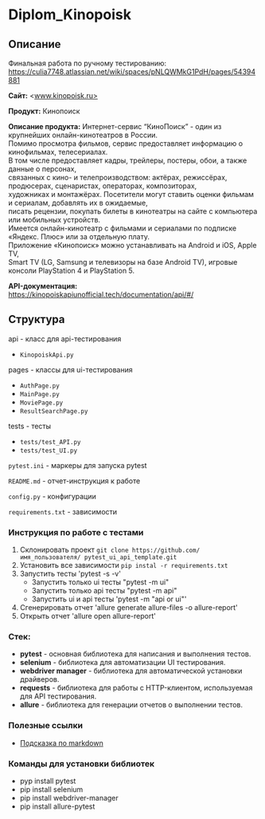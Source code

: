 # Diplom_Kinopoisk

## Описание
Финальная работа по ручному тестированию: <https://culia7748.atlassian.net/wiki/spaces/pNLQWMkG1PdH/pages/54394881>

**Сайт:** <www.kinopoisk.ru>

**Продукт:** Кинопоиск

**Описание продукта:** Интернет-сервис “КиноПоиск” - один из крупнейших онлайн-кинотеатров в России.<br> 
Помимо просмотра фильмов, сервис предоставляет информацию о кинофильмах, телесериалах.<br>
В том числе предоставляет кадры, трейлеры, постеры, обои, а также данные о персонах, <br>
связанных с кино- и телепроизводством: актёрах, режиссёрах, продюсерах, сценаристах, операторах, композиторах, <br>
художниках и монтажёрах. Посетители могут ставить оценки фильмам и сериалам, добавлять их в ожидаемые, <br>
писать рецензии, покупать билеты в кинотеатры на сайте с компьютера или мобильных устройств. <br>
Имеется онлайн-кинотеатр с фильмами и сериалами по подписке «Яндекс. Плюс» или за отдельную плату. <br>
Приложение «Кинопоиск» можно устанавливать на Android и iOS, Apple TV, <br>
Smart TV (LG, Samsung и телевизоры на базе Android TV), игровые консоли PlayStation 4 и PlayStation 5.

**API-документация:** <https://kinopoiskapiunofficial.tech/documentation/api/#/>

## Структура

api - класс для api-тестирования

+ `KinopoiskApi.py`

pages - классы для ui-тестирования
    
+ `AuthPage.py`
+ `MainPage.py`
+ `MoviePage.py`
+ `ResultSearchPage.py`

tests - тесты

+ `tests/test_API.py`
+ `tests/test_UI.py`

`pytest.ini` - маркеры для запуска pytest

`README.md` - отчет-инструкция к работе

`config.py` - конфигурации

`requirements.txt` - зависимости


### Инструкция по работе с тестами

1. Склонировать проект `git clone https://github.com/имя_пользователя/
   pytest_ui_api_template.git`
2. Установить все зависимости `pip instal -r requirements.txt`
3. Запустить тесты 'pytest -s -v'
    + Запустить только ui тесты "pytest -m ui"
    + Запустить только api тесты "pytest -m api"
    + Запустить ui и api тесты 'pytest -m "api or ui"'
4. Сгенерировать отчет 'allure generate allure-files -o allure-report'
5. Открыть отчет 'allure open allure-report'

### Стек:
- **pytest** - основная библиотека для написания и выполнения тестов.
- **selenium** - библиотека для автоматизации UI тестирования.
- **webdriver manager** - библиотека для автоматической установки драйверов.
- **requests** - библиотека для работы с HTTP-клиентом, используемая для API тестирования.
- **allure** - библиотека для генерации отчетов о выполнении тестов.

### Полезные ссылки
- [Подсказка по markdown](https://www.markdownguide.org/basic-syntax/)

### Команды для установки библиотек
- pyp install pytest
- pip install selenium
- pip install webdriver-manager
- pip install allure-pytest